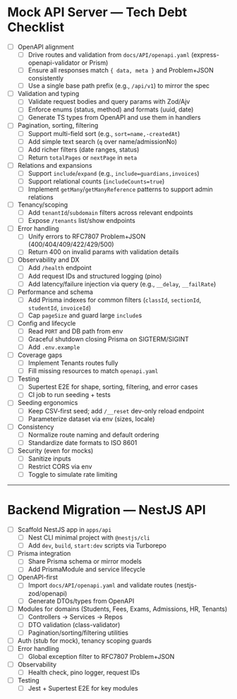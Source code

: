 # Mock API Server — Tech Debt Checklist

- [ ] OpenAPI alignment
  - [ ] Drive routes and validation from `docs/API/openapi.yaml` (express-openapi-validator or Prism)
  - [ ] Ensure all responses match `{ data, meta }` and Problem+JSON consistently
  - [ ] Use a single base path prefix (e.g., `/api/v1`) to mirror the spec

- [ ] Validation and typing
  - [ ] Validate request bodies and query params with Zod/Ajv
  - [ ] Enforce enums (status, method) and formats (uuid, date)
  - [ ] Generate TS types from OpenAPI and use them in handlers

- [ ] Pagination, sorting, filtering
  - [ ] Support multi-field sort (e.g., `sort=name,-createdAt`)
  - [ ] Add simple text search (`q` over name/admissionNo)
  - [ ] Add richer filters (date ranges, status)
  - [ ] Return `totalPages` or `nextPage` in `meta`

- [ ] Relations and expansions
  - [ ] Support `include`/`expand` (e.g., `include=guardians,invoices`)
  - [ ] Support relational counts (`includeCounts=true`)
  - [ ] Implement `getMany`/`getManyReference` patterns to support admin relations

- [ ] Tenancy/scoping
  - [ ] Add `tenantId`/`subdomain` filters across relevant endpoints
  - [ ] Expose `/tenants` list/show endpoints

- [ ] Error handling
  - [ ] Unify errors to RFC7807 Problem+JSON (400/404/409/422/429/500)
  - [ ] Return 400 on invalid params with validation details

- [ ] Observability and DX
  - [ ] Add `/health` endpoint
  - [ ] Add request IDs and structured logging (pino)
  - [ ] Add latency/failure injection via query (e.g., `__delay`, `__failRate`)

- [ ] Performance and schema
  - [ ] Add Prisma indexes for common filters (`classId`, `sectionId`, `studentId`, `invoiceId`)
  - [ ] Cap `pageSize` and guard large `include`s

- [ ] Config and lifecycle
  - [ ] Read `PORT` and DB path from env
  - [ ] Graceful shutdown closing Prisma on SIGTERM/SIGINT
  - [ ] Add `.env.example`

- [ ] Coverage gaps
  - [ ] Implement Tenants routes fully
  - [ ] Fill missing resources to match `openapi.yaml`

- [ ] Testing
  - [ ] Supertest E2E for shape, sorting, filtering, and error cases
  - [ ] CI job to run seeding + tests

- [ ] Seeding ergonomics
  - [ ] Keep CSV-first seed; add `/__reset` dev-only reload endpoint
  - [ ] Parameterize dataset via env (sizes, locale)

- [ ] Consistency
  - [ ] Normalize route naming and default ordering
  - [ ] Standardize date formats to ISO 8601

- [ ] Security (even for mocks)
  - [ ] Sanitize inputs
  - [ ] Restrict CORS via env
  - [ ] Toggle to simulate rate limiting

---

# Backend Migration — NestJS API

- [ ] Scaffold NestJS app in `apps/api`
  - [ ] Nest CLI minimal project with `@nestjs/cli`
  - [ ] Add `dev`, `build`, `start:dev` scripts via Turborepo
- [ ] Prisma integration
  - [ ] Share Prisma schema or mirror models
  - [ ] Add PrismaModule and service lifecycle
- [ ] OpenAPI-first
  - [ ] Import `docs/API/openapi.yaml` and validate routes (nestjs-zod/openapi)
  - [ ] Generate DTOs/types from OpenAPI
- [ ] Modules for domains (Students, Fees, Exams, Admissions, HR, Tenants)
  - [ ] Controllers → Services → Repos
  - [ ] DTO validation (class-validator)
  - [ ] Pagination/sorting/filtering utilities
- [ ] Auth (stub for mock), tenancy scoping guards
- [ ] Error handling
  - [ ] Global exception filter to RFC7807 Problem+JSON
- [ ] Observability
  - [ ] Health check, pino logger, request IDs
- [ ] Testing
  - [ ] Jest + Supertest E2E for key modules
